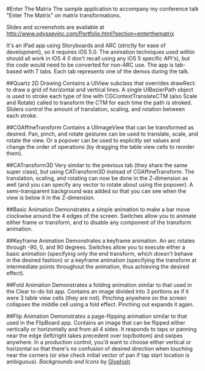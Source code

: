 #Enter The MatrixThe sample application to accompany my conference talk "Enter The Matrix" on matrix transformations.Slides and screenshots are available at http://www.odysseyinc.com/Portfolio.html?section=enterthematrixIt's an iPad app using Storyboards and ARC (strictly for ease of development), so it requires iOS 5.0.  The animation techniques used within should all work in iOS 4 (I don't recall using any iOS 5 specific API's), but the code would need to be converted for non-ARC use.  The app is tab-based with 7 tabs.  Each tab represents one of the demos during the talk.##Quartz 2D DrawingContains a UIView subclass that overrides drawRect: to draw a grid of horizontal and vertical lines.  A single UIBezierPath object is used to stroke each type of line with CGContextTranslateCTM (also Scale and Rotate) called to transform the CTM for each time the path is stroked.  Sliders control the amount of translation, scaling, and rotation between each stroke.##CGAffineTransformContains a UIImageView that can be transformed as desired.  Pan, pinch, and rotate gestures can be used to translate, scale, and rotate the view.  Or a popover can be used to explicitly set values and change the order of operations (by dragging the table view cells to reorder them).##CATransform3DVery similar to the previous tab (they share the same super class), but using CATransform3D instead of CGAffineTransform.  The translation, scaling, and rotating can now be done in the Z-dimension as well (and you can specify any vector to rotate about using the popover).  A semi-transparent background was added so that you can see when the view is below it in the Z-dimension.##Basic AnimationDemonstrates a simple animation to make a bar move clockwise around the 4 edges of the screen.  Switches allow you to animate either frame or transform, and to disable any component of the transform animation.##Keyframe AnimationDemonstrates a keyframe animation.  An arc rotates through -90, 0, and 90 degrees.  Switches allow you to execute either a basic animation (specifying only the end transform, which doesn't behave in the desired fashion) or a keyframe animation (specifying the transform at intermediate points throughout the animation, thus achieving the desired effect).##Fold AnimationDemonstrates a folding animation similar to that used in the Clear to-do list app.  Contains an image divided into 3 portions as if it were 3 table view cells (they are not).  Pinching anywhere on the screen collapses the middle cell using a fold effect.  Pinching out expands it again.##Flip AnimationDemonstrates a page-flipping animation similar to that used in the FlipBoard app.  Contains an image that can be flipped either vertically or horizontally and from all 4 sides.  It responds to taps or panning near the edge (left/right takes precedent over top/bottom) and swipes anywhere.  In a production control, you'd want to choose either vertical or horizontal so that there's no confusion of desired direction when touching near the corners (or else check initial vector of pan if tap start location is ambiguous)._Backgrounds and Icons_ by [Glyphish](http://glyphish.com/)